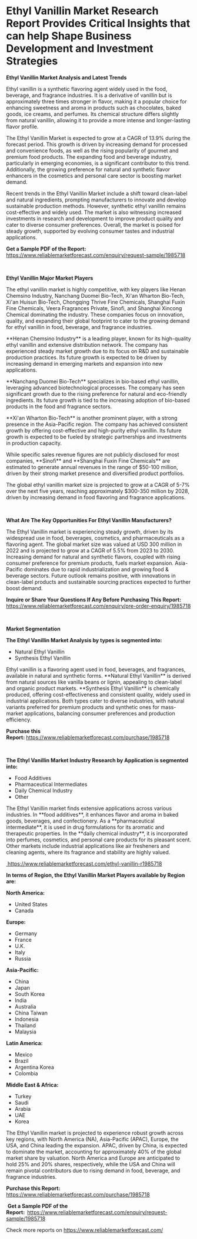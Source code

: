 <p><h1>Ethyl Vanillin Market Research Report Provides Critical Insights that can help Shape Business Development and Investment Strategies</h1></p><p><strong>Ethyl Vanillin Market Analysis and Latest Trends</strong></p>
<p><p>Ethyl vanillin is a synthetic flavoring agent widely used in the food, beverage, and fragrance industries. It is a derivative of vanillin but is approximately three times stronger in flavor, making it a popular choice for enhancing sweetness and aroma in products such as chocolates, baked goods, ice creams, and perfumes. Its chemical structure differs slightly from natural vanillin, allowing it to provide a more intense and longer-lasting flavor profile.</p><p>The Ethyl Vanillin Market is expected to grow at a CAGR of 13.9% during the forecast period. This growth is driven by increasing demand for processed and convenience foods, as well as the rising popularity of gourmet and premium food products. The expanding food and beverage industry, particularly in emerging economies, is a significant contributor to this trend. Additionally, the growing preference for natural and synthetic flavor enhancers in the cosmetics and personal care sector is boosting market demand.</p><p>Recent trends in the Ethyl Vanillin Market include a shift toward clean-label and natural ingredients, prompting manufacturers to innovate and develop sustainable production methods. However, synthetic ethyl vanillin remains cost-effective and widely used. The market is also witnessing increased investments in research and development to improve product quality and cater to diverse consumer preferences. Overall, the market is poised for steady growth, supported by evolving consumer tastes and industrial applications.</p></p>
<p><strong>Get a Sample PDF of the Report:&nbsp;</strong> <a href="https://www.reliablemarketforecast.com/enquiry/request-sample/1985718?utm_campaign=1110&utm_medium=2&utm_source=Github&utm_content=ia&utm_term=30012025&utm_id=ethyl-vanillin">https://www.reliablemarketforecast.com/enquiry/request-sample/1985718</a></p>
<p>&nbsp;</p>
<p><strong>Ethyl Vanillin Major Market Players</strong></p>
<p><p>The ethyl vanillin market is highly competitive, with key players like Henan Chemsino Industry, Nanchang Duomei Bio-Tech, Xi'an Wharton Bio-Tech, Xi'an Huisun Bio-Tech, Chongqing Thrive Fine Chemicals, Shanghai Fuxin Fine Chemicals, Veera Fragrances Private, Sinofi, and Shanghai Xincong Chemical dominating the industry. These companies focus on innovation, quality, and expanding their global footprint to cater to the growing demand for ethyl vanillin in food, beverage, and fragrance industries.</p><p>**Henan Chemsino Industry** is a leading player, known for its high-quality ethyl vanillin and extensive distribution network. The company has experienced steady market growth due to its focus on R&D and sustainable production practices. Its future growth is expected to be driven by increasing demand in emerging markets and expansion into new applications.</p><p>**Nanchang Duomei Bio-Tech** specializes in bio-based ethyl vanillin, leveraging advanced biotechnological processes. The company has seen significant growth due to the rising preference for natural and eco-friendly ingredients. Its future growth is tied to the increasing adoption of bio-based products in the food and fragrance sectors.</p><p>**Xi'an Wharton Bio-Tech** is another prominent player, with a strong presence in the Asia-Pacific region. The company has achieved consistent growth by offering cost-effective and high-purity ethyl vanillin. Its future growth is expected to be fueled by strategic partnerships and investments in production capacity.</p><p>While specific sales revenue figures are not publicly disclosed for most companies, **Sinofi** and **Shanghai Fuxin Fine Chemicals** are estimated to generate annual revenues in the range of $50-100 million, driven by their strong market presence and diversified product portfolios.</p><p>The global ethyl vanillin market size is projected to grow at a CAGR of 5-7% over the next five years, reaching approximately $300-350 million by 2028, driven by increasing demand in food flavoring and fragrance applications.</p></p>
<p>&nbsp;</p>
<p><strong>What Are The Key Opportunities For Ethyl Vanillin Manufacturers?</strong></p>
<p><p>The Ethyl Vanillin market is experiencing steady growth, driven by its widespread use in food, beverages, cosmetics, and pharmaceuticals as a flavoring agent. The global market size was valued at USD 300 million in 2022 and is projected to grow at a CAGR of 5.5% from 2023 to 2030. Increasing demand for natural and synthetic flavors, coupled with rising consumer preference for premium products, fuels market expansion. Asia-Pacific dominates due to rapid industrialization and growing food & beverage sectors. Future outlook remains positive, with innovations in clean-label products and sustainable sourcing practices expected to further boost demand.</p></p>
<p><strong>Inquire or Share Your Questions If Any Before Purchasing This Report:</strong> <a href="https://www.reliablemarketforecast.com/enquiry/pre-order-enquiry/1985718?utm_campaign=1110&utm_medium=2&utm_source=Github&utm_content=ia&utm_term=30012025&utm_id=ethyl-vanillin">https://www.reliablemarketforecast.com/enquiry/pre-order-enquiry/1985718</a></p>
<p>&nbsp;</p>
<p><strong>Market Segmentation</strong></p>
<p><strong>The Ethyl Vanillin Market Analysis by types is segmented into:</strong></p>
<p><ul><li>Natural Ethyl Vanillin</li><li>Synthesis Ethyl Vanillin</li></ul></p>
<p><p>Ethyl vanillin is a flavoring agent used in food, beverages, and fragrances, available in natural and synthetic forms. **Natural Ethyl Vanillin** is derived from natural sources like vanilla beans or lignin, appealing to clean-label and organic product markets. **Synthesis Ethyl Vanillin** is chemically produced, offering cost-effectiveness and consistent quality, widely used in industrial applications. Both types cater to diverse industries, with natural variants preferred for premium products and synthetic ones for mass-market applications, balancing consumer preferences and production efficiency.</p></p>
<p><strong>Purchase this Report:&nbsp;</strong><a href="https://www.reliablemarketforecast.com/purchase/1985718?utm_campaign=1110&utm_medium=2&utm_source=Github&utm_content=ia&utm_term=30012025&utm_id=ethyl-vanillin">https://www.reliablemarketforecast.com/purchase/1985718</a></p>
<p>&nbsp;</p>
<p><strong>The Ethyl Vanillin Market Industry Research by Application is segmented into:</strong></p>
<p><ul><li>Food Additives</li><li>Pharmaceutical Intermediates</li><li>Daily Chemical Industry</li><li>Other</li></ul></p>
<p><p>The Ethyl Vanillin market finds extensive applications across various industries. In **food additives**, it enhances flavor and aroma in baked goods, beverages, and confectionery. As a **pharmaceutical intermediate**, it is used in drug formulations for its aromatic and therapeutic properties. In the **daily chemical industry**, it is incorporated into perfumes, cosmetics, and personal care products for its pleasant scent. Other markets include industrial applications like air fresheners and cleaning agents, where its fragrance and stability are highly valued.</p></p>
<p><a href="https://www.reliablemarketforecast.com/ethyl-vanillin-r1985718?utm_campaign=1110&utm_medium=2&utm_source=Github&utm_content=ia&utm_term=30012025&utm_id=ethyl-vanillin">&nbsp;https://www.reliablemarketforecast.com/ethyl-vanillin-r1985718</a></p>
<p><strong>In terms of Region, the Ethyl Vanillin Market Players available by Region are:</strong></p>
<p>
    <p> <strong> North America: </strong>
        <ul>
            <li>United States</li>
            <li>Canada</li>
        </ul>
        </p> 
    <p> <strong> Europe: </strong>
        <ul>
            <li>Germany</li>
            <li>France</li>
            <li>U.K.</li>
            <li>Italy</li>
            <li>Russia</li>
        </ul>
        </p> 
    <p> <strong> Asia-Pacific: </strong>
        <ul>
            <li>China</li>
            <li>Japan</li>
            <li>South Korea</li>
            <li>India</li>
            <li>Australia</li>
            <li>China Taiwan</li>
            <li>Indonesia</li>
            <li>Thailand</li>
            <li>Malaysia</li>
        </ul>
        </p> 
    <p> <strong> Latin America: </strong>
        <ul>
            <li>Mexico</li>
            <li>Brazil</li>
            <li>Argentina Korea</li>
            <li>Colombia</li>
        </ul>
        </p> 
    <p> <strong> Middle East & Africa: </strong>
        <ul>
            <li>Turkey</li>
            <li>Saudi</li>
            <li>Arabia</li>
            <li>UAE</li>
            <li>Korea</li>
        </ul>
    </p>
    </p>
<p><p>The Ethyl Vanillin market is projected to experience robust growth across key regions, with North America (NA), Asia-Pacific (APAC), Europe, the USA, and China leading the expansion. APAC, driven by China, is expected to dominate the market, accounting for approximately 40% of the global market share by valuation. North America and Europe are anticipated to hold 25% and 20% shares, respectively, while the USA and China will remain pivotal contributors due to rising demand in food, beverage, and fragrance industries.</p></p>
<p><strong>Purchase this Report: </strong><a href="https://www.reliablemarketforecast.com/purchase/1985718?utm_campaign=1110&utm_medium=2&utm_source=Github&utm_content=ia&utm_term=30012025&utm_id=ethyl-vanillin">https://www.reliablemarketforecast.com/purchase/1985718</a></p>
<p>&nbsp;<strong>Get a Sample PDF of the Report:&nbsp;&nbsp;</strong><a href="https://www.reliablemarketforecast.com/enquiry/request-sample/1985718?utm_campaign=1110&utm_medium=2&utm_source=Github&utm_content=ia&utm_term=30012025&utm_id=ethyl-vanillin">https://www.reliablemarketforecast.com/enquiry/request-sample/1985718</a></p>
<p><strong></strong></p>
<p>Check more reports on <a href="https://www.reliablemarketforecast.com/?utm_campaign=1110&utm_medium=2&utm_source=Github&utm_content=ia&utm_term=30012025&utm_id=ethyl-vanillin">https://www.reliablemarketforecast.com/</a></p>